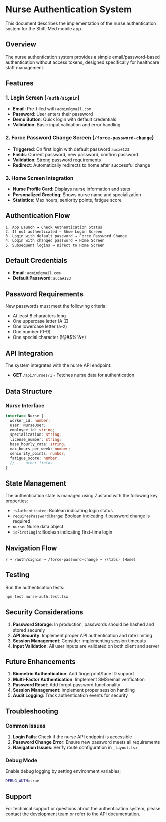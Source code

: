 # Nurse Authentication System

This document describes the implementation of the nurse authentication system for the Shift-Med mobile app.

## Overview

The nurse authentication system provides a simple email/password-based authentication without access tokens, designed specifically for healthcare staff management.

## Features

### 1. Login Screen (`/auth/signin`)
- **Email**: Pre-filled with `admin@gmail.com`
- **Password**: User enters their password
- **Demo Button**: Quick login with default credentials
- **Validation**: Basic input validation and error handling

### 2. Force Password Change Screen (`/force-password-change`)
- **Triggered**: On first login with default password `auca#123`
- **Fields**: Current password, new password, confirm password
- **Validation**: Strong password requirements
- **Redirect**: Automatically redirects to home after successful change

### 3. Home Screen Integration
- **Nurse Profile Card**: Displays nurse information and stats
- **Personalized Greeting**: Shows nurse name and specialization
- **Statistics**: Max hours, seniority points, fatigue score

## Authentication Flow

```
1. App Launch → Check Authentication Status
2. If not authenticated → Show Login Screen
3. Login with default password → Force Password Change
4. Login with changed password → Home Screen
5. Subsequent logins → Direct to Home Screen
```

## Default Credentials

- **Email**: `admin@gmail.com`
- **Default Password**: `auca#123`

## Password Requirements

New passwords must meet the following criteria:
- At least 8 characters long
- One uppercase letter (A-Z)
- One lowercase letter (a-z)
- One number (0-9)
- One special character (!@#$%^&*)

## API Integration

The system integrates with the nurse API endpoint:
- **GET** `/api/nurses/1` - Fetches nurse data for authentication

## Data Structure

### Nurse Interface
```typescript
interface Nurse {
  worker_id: number;
  user: NurseUser;
  employee_id: string;
  specialization: string;
  license_number: string;
  base_hourly_rate: string;
  max_hours_per_week: number;
  seniority_points: number;
  fatigue_score: number;
  // ... other fields
}
```

## State Management

The authentication state is managed using Zustand with the following key properties:
- `isAuthenticated`: Boolean indicating login status
- `requiresPasswordChange`: Boolean indicating if password change is required
- `nurse`: Nurse data object
- `isFirstLogin`: Boolean indicating first-time login

## Navigation Flow

```
/ → /auth/signin → /force-password-change → /(tabs) (Home)
```

## Testing

Run the authentication tests:
```bash
npm test nurse-auth.test.tsx
```

## Security Considerations

1. **Password Storage**: In production, passwords should be hashed and stored securely
2. **API Security**: Implement proper API authentication and rate limiting
3. **Session Management**: Consider implementing session timeouts
4. **Input Validation**: All user inputs are validated on both client and server

## Future Enhancements

1. **Biometric Authentication**: Add fingerprint/face ID support
2. **Multi-Factor Authentication**: Implement SMS/email verification
3. **Password Reset**: Add forgot password functionality
4. **Session Management**: Implement proper session handling
5. **Audit Logging**: Track authentication events for security

## Troubleshooting

### Common Issues

1. **Login Fails**: Check if the nurse API endpoint is accessible
2. **Password Change Error**: Ensure new password meets all requirements
3. **Navigation Issues**: Verify route configuration in `_layout.tsx`

### Debug Mode

Enable debug logging by setting environment variables:
```bash
DEBUG_AUTH=true
```

## Support

For technical support or questions about the authentication system, please contact the development team or refer to the API documentation.

